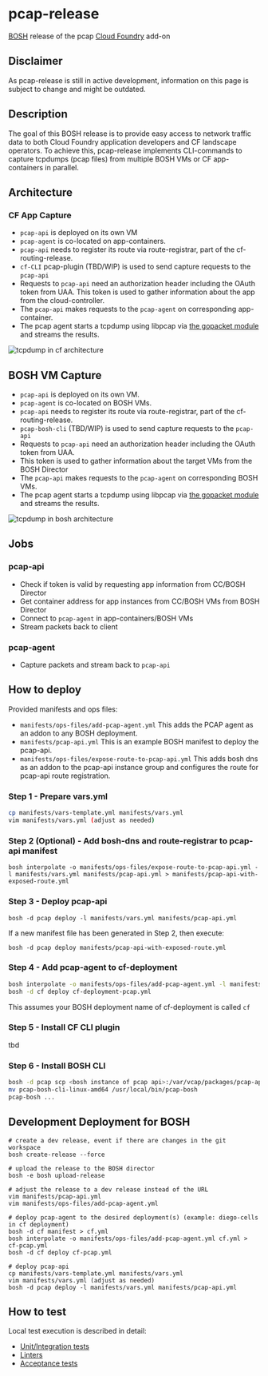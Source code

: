 # pcap-release

[BOSH](https://bosh.io/) release of the pcap [Cloud Foundry](https://www.cloudfoundry.org/) add-on

## Disclaimer

As pcap-release is still in active development, information on this page is subject to change and might be outdated.

## Description

The goal of this BOSH release is to provide easy access to network traffic data to both Cloud Foundry application developers and CF landscape operators. To achieve this, pcap-release implements CLI-commands to capture tcpdumps (pcap files) from multiple BOSH VMs or CF app-containers in parallel.

<!-- TODO: to be added later
For the BOSH VM capture case, a new CLI can be used that authenticates via the BOSH director.
For tcpdumps of CF app containers, pcap-release provides a plugin to the CF Cloud Controller CLI.
-->

## Architecture

### CF App Capture

* `pcap-api` is deployed on its own VM
* `pcap-agent` is co-located on app-containers.
* `pcap-api` needs to register its route via route-registrar, part of the cf-routing-release.
* `cf-CLI` pcap-plugin (TBD/WIP) is used to send capture requests to the `pcap-api`
* Requests to `pcap-api` need an authorization header including the OAuth token from UAA.
  This token is used to gather information about the app from the cloud-controller.
* The `pcap-api` makes requests to the `pcap-agent` on corresponding app-container.
* The pcap agent starts a tcpdump using libpcap via [the gopacket module](https://github.com/google/gopacket) and streams the results.

![tcpdump in cf architecture](docs/tcpdump-for-cf.svg "tcpdump in cf architecture")

## BOSH VM Capture

* `pcap-api` is deployed on its own VM.
* `pcap-agent` is co-located on BOSH VMs.
* `pcap-api` needs to register its route via route-registrar, part of the cf-routing-release.
* `pcap-bosh-cli` (TBD/WIP) is used to send capture requests to the `pcap-api`
* Requests to `pcap-api` need an authorization header including the OAuth token from UAA.
* This token is used to gather information about the target VMs from the BOSH Director
* The `pcap-api` makes requests to the `pcap-agent` on corresponding BOSH VMs.
* The pcap agent starts a tcpdump using libpcap via [the gopacket module](https://github.com/google/gopacket) and streams the results.

![tcpdump in bosh architecture](docs/tcpdump-for-bosh.svg "tcpdump in bosh architecture")

## Jobs

### pcap-api

* Check if token is valid by requesting app information from CC/BOSH Director
* Get container address for app instances from CC/BOSH VMs from BOSH Director
* Connect to `pcap-agent` in app-containers/BOSH VMs
* Stream packets back to client

### pcap-agent

* Capture packets and stream back to `pcap-api`

## How to deploy

Provided manifests and ops files:

* `manifests/ops-files/add-pcap-agent.yml` This adds the PCAP agent as an addon to any BOSH deployment.
* `manifests/pcap-api.yml` This is an example BOSH manifest to deploy the pcap-api.
* `manifests/ops-files/expose-route-to-pcap-api.yml` This adds bosh dns as an addon to the pcap-api instance group and configures the route for pcap-api route registration.

### Step 1 - Prepare vars.yml
```bash
cp manifests/vars-template.yml manifests/vars.yml
vim manifests/vars.yml (adjust as needed)
```

### Step 2 (Optional) - Add bosh-dns and route-registrar to pcap-api manifest
```shell
bosh interpolate -o manifests/ops-files/expose-route-to-pcap-api.yml -l manifests/vars.yml manifests/pcap-api.yml > manifests/pcap-api-with-exposed-route.yml
```

### Step 3 - Deploy pcap-api

```shell
bosh -d pcap deploy -l manifests/vars.yml manifests/pcap-api.yml
```

If a new manifest file has been generated in Step 2, then execute: 

```shell
bosh -d pcap deploy manifests/pcap-api-with-exposed-route.yml
```

### Step 4 - Add pcap-agent to cf-deployment

```bash
bosh interpolate -o manifests/ops-files/add-pcap-agent.yml -l manifests/vars.yml cf-deployment.yml > cf-deployment-pcap.yml
bosh -d cf deploy cf-deployment-pcap.yml
```

This assumes your BOSH deployment name of cf-deployment is called `cf`


### Step 5 - Install CF CLI plugin

tbd

### Step 6 - Install BOSH CLI

```bash
bosh -d pcap scp <bosh instance of pcap api>:/var/vcap/packages/pcap-api/bin/cli/build/pcap-bosh-cli-linux-amd64 pcap-bosh-cli-linux-amd64
mv pcap-bosh-cli-linux-amd64 /usr/local/bin/pcap-bosh
pcap-bosh ...
```

## Development Deployment for BOSH

```shell
# create a dev release, event if there are changes in the git workspace
bosh create-release --force

# upload the release to the BOSH director
bosh -e bosh upload-release

# adjust the release to a dev release instead of the URL
vim manifests/pcap-api.yml
vim manifests/ops-files/add-pcap-agent.yml

# deploy pcap-agent to the desired deployment(s) (example: diego-cells in cf deployment)
bosh -d cf manifest > cf.yml
bosh interpolate -o manifests/ops-files/add-pcap-agent.yml cf.yml > cf-pcap.yml
bosh -d cf deploy cf-pcap.yml

# deploy pcap-api
cp manifests/vars-template.yml manifests/vars.yml
vim manifests/vars.yml (adjust as needed)
bosh -d pcap deploy -l manifests/vars.yml manifests/pcap-api.yml
```

## How to test
Local test execution is described in detail:
* [Unit/Integration tests](src/pcap/README.md#running-on-macos-including-tests)
* [Linters](src/pcap/README.md#running-linters)
* [Acceptance tests](acceptance-tests/README.md#acceptance-tests)

